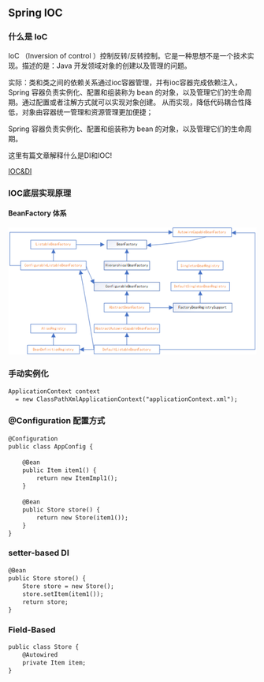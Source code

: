 ## Spring IOC

### 什么是 IoC
IoC （Inversion of control ）控制反转/反转控制。它是一种思想不是一个技术实现。描述的是：Java 开发领域对象的创建以及管理的问题。

实际：类和类之间的依赖关系通过ioc容器管理，并有ioc容器完成依赖注入，Spring 容器负责实例化、配置和组装称为 bean 的对象，以及管理它们的生命周期。通过配置或者注解方式就可以实现对象创建。
从而实现，降低代码耦合性降低，对象由容器统一管理和资源管理更加便捷；

Spring 容器负责实例化、配置和组装称为 bean 的对象，以及管理它们的生命周期。

这里有篇文章解释什么是DI和IOC! 

[IOC&DI](https://www.baeldung.com/inversion-control-and-dependency-injection-in-spring)

### IOC底层实现原理

#### BeanFactory 体系
![BeanFactory 体系](https://github.com/Teahel/JavaLine/blob/main/image/beanfactory.png)


### 手动实例化

```
ApplicationContext context
  = new ClassPathXmlApplicationContext("applicationContext.xml");
```

### @Configuration 配置方式

```
@Configuration
public class AppConfig {

    @Bean
    public Item item1() {
        return new ItemImpl1();
    }

    @Bean
    public Store store() {
        return new Store(item1());
    }
}
```
### setter-based DI

```
@Bean
public Store store() {
    Store store = new Store();
    store.setItem(item1());
    return store;
}
```

### Field-Based
```
public class Store {
    @Autowired
    private Item item; 
}
```

